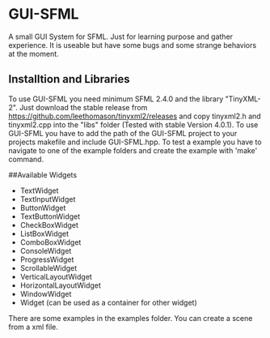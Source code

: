 # GUI-SFML
A small GUI System for SFML. Just for learning purpose and gather experience. It is useable but have some bugs and some strange behaviors at the moment.

## Installtion and Libraries
To use GUI-SFML you need minimum SFML 2.4.0 and the library "TinyXML-2".
Just download the stable release from https://github.com/leethomason/tinyxml2/releases and copy tinyxml2.h and tinyxml2.cpp into the "libs" folder (Tested with stable Version 4.0.1).
To use GUI-SFML you have to add the path of the GUI-SFML project to your projects makefile and include GUI-SFML.hpp.
To test a example you have to navigate to one of the example folders and create the example with 'make' command.


##Available Widgets
- TextWidget
- TextInputWidget
- ButtonWidget
- TextButtonWidget
- CheckBoxWidget
- ListBoxWidget
- ComboBoxWidget
- ConsoleWidget
- ProgressWidget
- ScrollableWidget
- VerticalLayoutWidget
- HorizontalLayoutWidget
- WindowWidget
- Widget (can be used as a container for other widget)

There are some examples in the examples folder.
You can create a scene from a xml file.
